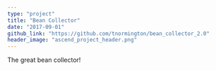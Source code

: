 ```yaml
---
type: "project"
title: "Bean Collector"
date: "2017-09-01"
github_link: "https://github.com/tnormington/bean_collector_2.0"
header_image: "ascend_project_header.png"
---
```


The great bean collector!